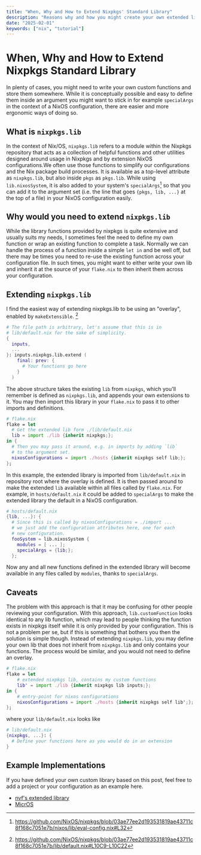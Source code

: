 ```yaml
---
title: "When, Why and How to Extend Nixpkgs' Standard Library"
description: "Reasons why and how you might create your own extended library"
date: "2025-02-01"
keywords: ["nix", "tutorial"]
---
```


# When, Why and How to Extend Nixpkgs Standard Library

In plenty of cases, you might need to write your own custom functions and store
them somewhere. While it is conceptually possible and easy to define them inside
an argument you might want to stick in for example `specialArgs` in the context
of a NixOS configuration, there are easier and more ergonomic ways of doing so.

## What is `nixpkgs.lib`

In the context of Nix/OS, `nixpkgs.lib` refers to a module within the Nixpkgs
repository that acts as a collection of helpful functions and other utilities
designed around usage in Nixpkgs and by extension NixOS configurations.We often
use those functions to simplify our configurations and the Nix package build
processes. It is available as a top-level attribute as `nixpkgs.lib`, but also
inside `pkgs` as `pkgs.lib`. While using `lib.nixosSystem`, it is also added to
your system's `specialArgs`[^1] so that you can add it to the argument set (i.e.
the line that goes `{pkgs, lib, ...}` at the top of a file) in your NixOS
configuration easily.

## Why would you need to extend `nixpkgs.lib`

While the library functions provided by nixpkgs is quite extensive and usually
suits my needs, I sometimes feel the need to define my own function or wrap an
existing function to complete a task. Normally we can handle the process of a
function inside a simple `let in` and be well off, but there may be times you
need to re-use the existing function across your configuration file. In such
times, you might want to either write your own lib and inherit it at the source
of your `flake.nix` to then inherit them across your configuration.

## Extending `nixpkgs.lib`

I find the easiest way of extending nixpkgs.lib to be using an "overlay",
enabled by `makeExtensible`. [^2]

```nix
# The file path is arbitrary, let's assume that this is in
# lib/default.nix for the sake of simplicity.
{
  inputs,
  ...
}: inputs.nixpkgs.lib.extend (
    final: prev: {
      # Your functions go here
    }
  )
```

The above structure takes the existing `lib` from `nixpkgs`, which you'll
remember is defined as `nixpkgs.lib`, and appends your own extensions to it. You
may then import this library in your `flake.nix` to pass it to other imports and
definitions.

```nix
# flake.nix
flake = let
  # Get the extended lib form ./lib/default.nix
  lib = import ./lib {inherit nixpkgs;};
in {
  # Then you may pass it around, e.g. in imports by adding `lib`
  # to the argument set.
  nixosConfigurations = import ./hosts {inherit nixpkgs self lib;};
};
```

In this example, the extended library is imported from `lib/default.nix` in
repository root where the overlay is defined. It is then passed around to make
the extended `lib` available within all files called by `flake.nix`. For
example, in `hosts/default.nix` it could be added to `specialArgs` to make the
extended library the default in a NixOS configuration.

```nix
# hosts/default.nix
{lib, ...}: {
  # Since this is called by nixosConfigurations = ./import ...
  # we just add the configuration attributes here, one for each
  # new configuration.
  fooSystem = lib.nixosSystem {
    modules = [ ... ];
    specialArgs = {lib;};
  };
```

Now any and all new functions defined in the extended library will become
available in any files called by `modules`, thanks to `specialArgs`.

## Caveats

The problem with this approach is that it may be confusing for other people
reviewing your configuration. With this approach, `lib.customFunction` looks
identical to any lib function, which may lead to people thinking the function
exists in nixpkgs itself while it is only provided by your configuration. This
is not a problem per se, but if this is something that bothers you then the
solution is simple though. Instead of extending `nixpkgs.lib`, you may define
your own lib that does not inherit from `nixpkgs.lib` and only contains your
functions. The process would be similar, and you would not need to define an
overlay.

```nix
# flake.nix
flake = let
    # extended nixpkgs lib, contains my custom functions
    lib' = import ./lib {inherit nixpkgs lib inputs;};
in {
    # entry-point for nixos configurations
    nixosConfigurations = import ./hosts {inherit nixpkgs self lib';};
};
```

where your `lib/default.nix` looks like

```nix
# lib/default.nix
{nixpkgs, ...}: {
  # Define your functions here as you would do in an extension
}
```

## Example Implementations

If you have defined your own custom library based on this post, feel free to add
a project or your configuration as an example here.

- [nvf's extended library](https://github.com/NotAShelf/nvf/blob/main/lib/stdlib-extended.nix)
- [MicrOS](https://github.com/snugnug/micros/blob/50db7e1c8e1633566c43190976bf2f6ac43f12ff/flake.nix#L86)

[^1]: https://github.com/NixOS/nixpkgs/blob/03ae77ee2d193531819ae43711c8f168c7051e7b/nixos/lib/eval-config.nix#L32

[^2]: https://github.com/NixOS/nixpkgs/blob/03ae77ee2d193531819ae43711c8f168c7051e7b/lib/default.nix#L10C9-L10C22
